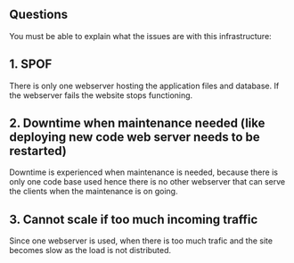 ## Questions
You must be able to explain what the issues are with this infrastructure:
## 1. SPOF
There is only one webserver hosting the application files and database. If the webserver fails the website stops functioning.
## 2. Downtime when maintenance needed (like deploying new code web server needs to be restarted)
Downtime is experienced when maintenance is needed, because there is only one code base used hence there is no other webserver that can serve the clients when the maintenance is on going.
## 3. Cannot scale if too much incoming traffic
Since one webserver is used, when there is too much trafic and the site becomes slow as the load is not distributed.
